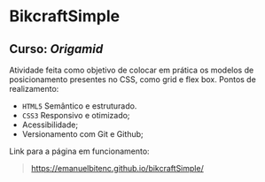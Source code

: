 # BikcraftSimple

## Curso: _Origamid_

Atividade feita como objetivo de colocar em prática os modelos de posicionamento presentes no CSS, como grid e flex box. Pontos de realizamento:

- `HTML5` Semântico e estruturado.
- `CSS3` Responsivo e otimizado;
- Acessibilidade;
- Versionamento com Git e Github;

Link para a página em funcionamento:

> https://emanuelbitenc.github.io/bikcraftSimple/

